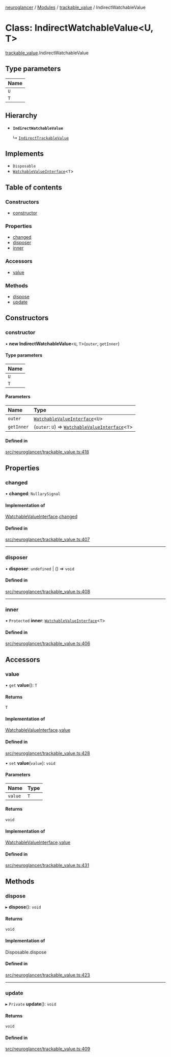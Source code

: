 [neuroglancer](../README.md) / [Modules](../modules.md) / [trackable\_value](../modules/trackable_value.md) / IndirectWatchableValue

# Class: IndirectWatchableValue<U, T\>

[trackable_value](../modules/trackable_value.md).IndirectWatchableValue

## Type parameters

| Name |
| :------ |
| `U` |
| `T` |

## Hierarchy

- **`IndirectWatchableValue`**

  ↳ [`IndirectTrackableValue`](trackable_value.IndirectTrackableValue.md)

## Implements

- `Disposable`
- [`WatchableValueInterface`](../interfaces/trackable_value.WatchableValueInterface.md)<`T`\>

## Table of contents

### Constructors

- [constructor](trackable_value.IndirectWatchableValue.md#constructor)

### Properties

- [changed](trackable_value.IndirectWatchableValue.md#changed)
- [disposer](trackable_value.IndirectWatchableValue.md#disposer)
- [inner](trackable_value.IndirectWatchableValue.md#inner)

### Accessors

- [value](trackable_value.IndirectWatchableValue.md#value)

### Methods

- [dispose](trackable_value.IndirectWatchableValue.md#dispose)
- [update](trackable_value.IndirectWatchableValue.md#update)

## Constructors

### constructor

• **new IndirectWatchableValue**<`U`, `T`\>(`outer`, `getInner`)

#### Type parameters

| Name |
| :------ |
| `U` |
| `T` |

#### Parameters

| Name | Type |
| :------ | :------ |
| `outer` | [`WatchableValueInterface`](../interfaces/trackable_value.WatchableValueInterface.md)<`U`\> |
| `getInner` | (`outer`: `U`) => [`WatchableValueInterface`](../interfaces/trackable_value.WatchableValueInterface.md)<`T`\> |

#### Defined in

[src/neuroglancer/trackable_value.ts:418](https://github.com/ActiveBrainAtlas2/neuroglancer/blob/285e65d7/src/neuroglancer/trackable_value.ts#L418)

## Properties

### changed

• **changed**: `NullarySignal`

#### Implementation of

[WatchableValueInterface](../interfaces/trackable_value.WatchableValueInterface.md).[changed](../interfaces/trackable_value.WatchableValueInterface.md#changed)

#### Defined in

[src/neuroglancer/trackable_value.ts:407](https://github.com/ActiveBrainAtlas2/neuroglancer/blob/285e65d7/src/neuroglancer/trackable_value.ts#L407)

___

### disposer

• **disposer**: `undefined` \| () => `void`

#### Defined in

[src/neuroglancer/trackable_value.ts:408](https://github.com/ActiveBrainAtlas2/neuroglancer/blob/285e65d7/src/neuroglancer/trackable_value.ts#L408)

___

### inner

• `Protected` **inner**: [`WatchableValueInterface`](../interfaces/trackable_value.WatchableValueInterface.md)<`T`\>

#### Defined in

[src/neuroglancer/trackable_value.ts:406](https://github.com/ActiveBrainAtlas2/neuroglancer/blob/285e65d7/src/neuroglancer/trackable_value.ts#L406)

## Accessors

### value

• `get` **value**(): `T`

#### Returns

`T`

#### Implementation of

[WatchableValueInterface](../interfaces/trackable_value.WatchableValueInterface.md).[value](../interfaces/trackable_value.WatchableValueInterface.md#value)

#### Defined in

[src/neuroglancer/trackable_value.ts:428](https://github.com/ActiveBrainAtlas2/neuroglancer/blob/285e65d7/src/neuroglancer/trackable_value.ts#L428)

• `set` **value**(`value`): `void`

#### Parameters

| Name | Type |
| :------ | :------ |
| `value` | `T` |

#### Returns

`void`

#### Implementation of

[WatchableValueInterface](../interfaces/trackable_value.WatchableValueInterface.md).[value](../interfaces/trackable_value.WatchableValueInterface.md#value)

#### Defined in

[src/neuroglancer/trackable_value.ts:431](https://github.com/ActiveBrainAtlas2/neuroglancer/blob/285e65d7/src/neuroglancer/trackable_value.ts#L431)

## Methods

### dispose

▸ **dispose**(): `void`

#### Returns

`void`

#### Implementation of

Disposable.dispose

#### Defined in

[src/neuroglancer/trackable_value.ts:423](https://github.com/ActiveBrainAtlas2/neuroglancer/blob/285e65d7/src/neuroglancer/trackable_value.ts#L423)

___

### update

▸ `Private` **update**(): `void`

#### Returns

`void`

#### Defined in

[src/neuroglancer/trackable_value.ts:409](https://github.com/ActiveBrainAtlas2/neuroglancer/blob/285e65d7/src/neuroglancer/trackable_value.ts#L409)
